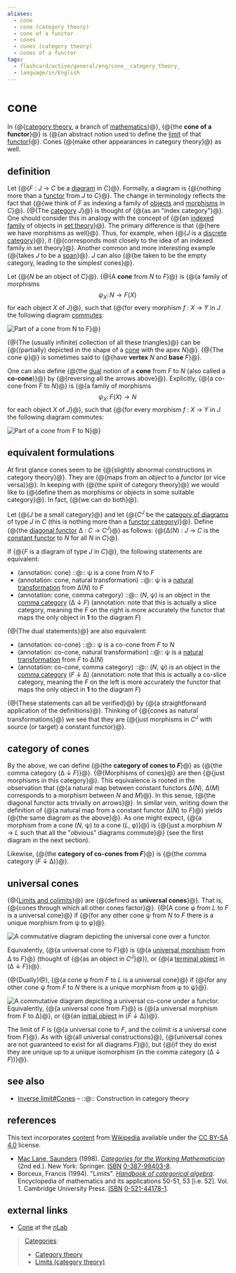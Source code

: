 ```yaml
---
aliases:
  - cone
  - cone (category theory)
  - cone of a functor
  - cones
  - cones (category theory)
  - cones of a functor
tags:
  - flashcard/active/general/eng/cone__category_theory_
  - language/in/English
---
```


# cone

<!-- | ![](../../archives/Wikimedia%20Commons/Text%20document%20with%20red%20question%20mark.svg) | This article includes a [list of references](https://en.wikipedia.org/wiki/Wikipedia:Citing%20sources), [related reading](https://en.wikipedia.org/wiki/Wikipedia:Further%20reading), or [external links](https://en.wikipedia.org/wiki/Wikipedia:External%20links), __but its sources remain unclear because it lacks [inline citations](https://en.wikipedia.org/wiki/Wikipedia:Citing%20sources#Inline%20citations)__. Please help [improve](https://en.wikipedia.org/wiki/Wikipedia:WikiProject%20Reliability) this article by [introducing](https://en.wikipedia.org/wiki/Wikipedia:When%20to%20cite) more precise citations. _\(April 2022\)__\([Learn how and when to remove this message](https://en.wikipedia.org/wiki/Help:Maintenance%20template%20removal)\)_ | -->

In {@{[category theory](category%20theory.md), a branch of [mathematics](mathematics.md)}@}, {@{the __cone of a functor__}@} is {@{an abstract notion used to define the [limit](limit%20(category%20theory).md) of that [functor](functor.md)}@}. Cones {@{make other appearances in category theory}@} as well. <!--SR:!2025-04-07,63,310!2025-04-21,75,329!2025-04-22,76,332!2025-04-12,67,310-->

## definition

Let {@{_F_ : _J_ → _C_ be a [diagram](diagram%20(category%20theory).md) in _C_}@}. Formally, a diagram is {@{nothing more than a [functor](functor.md) from _J_ to _C_}@}. The change in terminology reflects the fact that {@{we think of _F_ as indexing a family of [objects](object%20(category%20theory).md) and [morphisms](morphism.md) in _C_}@}. {@{The [category](category%20(mathematics).md) _J_}@} is thought of {@{as an "index category"}@}. One should consider this in analogy with the concept of {@{an [indexed family](indexed%20family.md) of objects in [set theory](set%20theory.md)}@}. The primary difference is that {@{here we have morphisms as well}@}. Thus, for example, when {@{_J_ is a [discrete category](discrete%20category.md)}@}, it {@{corresponds most closely to the idea of an indexed family in set theory}@}. Another common and more interesting example {@{takes _J_ to be a [span](span%20(category%20theory).md)}@}. _J_ can also {@{be taken to be the empty category, leading to the simplest cones}@}. <!--SR:!2025-04-11,66,310!2025-04-12,67,310!2025-04-06,62,310!2025-04-21,75,332!2025-04-16,71,329!2025-11-29,244,330!2025-04-21,75,332!2025-04-22,76,332!2025-04-05,61,310!2025-04-12,67,310!2025-04-12,67,310-->

Let {@{_N_ be an object of _C_}@}. {@{A __cone__ from _N_ to _F_}@} is {@{a family of morphisms $$\psi _{X}\colon N\to F(X)\,$$ for each object _X_ of _J_}@}, such that {@{for every morphism _f_ : _X_ → _Y_ in _J_ the following diagram [commutes](commutative%20diagram.md): <p> ![Part of a cone from N to F](../../archives/Wikimedia%20Commons/Functor%20cone.svg)}@} <p> {@{The \(usually infinite\) collection of all these triangles}@} can be {@{\(partially\) depicted in the shape of a [cone](cone%20(geometry).md) with the apex _N_}@}. {@{The cone ψ}@} is sometimes said to {@{have __vertex__ _N_ and __base__ _F_}@}. <!--SR:!2025-09-22,185,310!2025-04-21,75,332!2025-04-22,76,332!2025-04-05,61,310!2025-04-20,74,332!2025-04-22,76,332!2025-04-21,75,332!2025-04-16,71,329-->

One can also define {@{the [dual](dual%20(category%20theory).md) notion of a __cone__ from _F_ to _N_ \(also called a __co-cone__\)}@} by {@{reversing all the arrows above}@}. Explicitly, {@{a co-cone from _F_ to _N_}@} is {@{a family of morphisms $$\psi _{X}\colon F(X)\to N\,$$ for each object _X_ of _J_}@}, such that {@{for every morphism _f_ : _X_ → _Y_ in _J_ the following diagram commutes: <p> ![Part of a cone from F to N](../../archives/Wikimedia%20Commons/Functor%20co-cone.svg)}@} <!--SR:!2025-04-17,72,332!2025-04-06,62,310!2025-04-22,76,332!2025-04-12,67,310!2025-10-09,201,332-->

## equivalent formulations

At first glance cones seem to be {@{slightly abnormal constructions in category theory}@}. They are {@{maps from an _object_ to a _functor_ \(or vice versa\)}@}. In keeping with {@{the spirit of category theory}@} we would like to {@{define them as morphisms or objects in some suitable category}@}. In fact, {@{we can do both}@}. <!--SR:!2025-04-12,67,310!2025-04-05,61,310!2025-04-17,72,332!2025-04-20,74,332!2025-04-12,67,310-->

Let {@{_J_ be a small category}@} and let {@{_C_<sup>_J_</sup> be the [category of diagrams](category%20of%20diagrams.md) of type _J_ in _C_ \(this is nothing more than a [functor category](functor%20category.md)\)}@}. Define {@{the [diagonal functor](diagonal%20functor.md) Δ : _C_ → _C_<sup>_J_</sup>}@} as follows: {@{Δ\(_N_\) : _J_ → _C_ is the [constant functor](constant%20functor.md#examples) to _N_ for all _N_ in _C_}@}. <!--SR:!2025-04-07,63,310!2025-04-05,61,310!2025-04-21,75,332!2025-04-06,62,310-->

If {@{_F_ is a diagram of type _J_ in _C_}@}, the following statements are equivalent: <!--SR:!2025-04-05,61,310-->

- (annotation: cone) ::@:: ψ is a cone from _N_ to _F_ <!--SR:!2025-04-22,76,332!2025-04-11,66,310-->
- (annotation: cone, natural transformation) ::@:: ψ is a [natural transformation](natural%20transformation.md) from Δ\(_N_\) to _F_ <!--SR:!2025-12-08,251,330!2025-04-21,75,332-->
- (annotation: cone, comma category) ::@:: \(_N_, ψ\) is an object in the [comma category](comma%20category.md) \(Δ ↓ _F_\) (annotation: note that this is actually a slice category, meaning the _F_ on the right is more accurately the functor that maps the only object in __1__ to the diagram _F_) <!--SR:!2025-04-07,63,310!2025-08-25,156,312-->

{@{The dual statements}@} are also equivalent: <!--SR:!2025-04-12,67,310-->

- (annotation: co-cone) ::@:: ψ is a co-cone from _F_ to _N_ <!--SR:!2025-04-12,67,310!2025-04-06,62,310-->
- (annotation: co-cone, natural transformation) ::@:: ψ is a [natural transformation](natural%20transformation.md) from _F_ to Δ\(_N_\) <!--SR:!2025-04-21,75,332!2025-04-12,67,310-->
- (annotation: co-cone, comma category) ::@:: \(_N_, ψ\) is an object in the [comma category](comma%20category.md) \(_F_ ↓ Δ\) (annotation: note that this is actually a co-slice category, meaning the _F_ on the left is more accurately the functor that maps the only object in __1__ to the diagram _F_) <!--SR:!2025-08-01,134,290!2025-04-12,67,310-->

{@{These statements can all be verified}@} by {@{a straightforward application of the definitions}@}. Thinking of {@{cones as natural transformations}@} we see that they are {@{just morphisms in _C_<sup>_J_</sup> with source \(or target\) a constant functor}@}. <!--SR:!2025-04-07,63,310!2025-04-06,62,310!2025-04-07,63,310!2025-04-06,62,310-->

## category of cones

By the above, we can define {@{the __category of cones to _F_<!-- markdown separator -->__}@} as {@{the comma category \(Δ ↓ _F_\)}@}. {@{Morphisms of cones}@} are then {@{just morphisms in this category}@}. This equivalence is rooted in the observation that {@{a natural map between constant functors Δ\(_N_\), Δ\(_M_\) corresponds to a morphism between _N_ and _M_}@}. In this sense, {@{the diagonal functor acts trivially on arrows}@}. In similar vein, writing down the definition of {@{a natural map from a constant functor Δ\(_N_\) to _F_}@} yields {@{the same diagram as the above}@}. As one might expect, {@{a morphism from a cone \(_N_, ψ\) to a cone \(_L_, φ\)}@} is {@{just a morphism _N_ → _L_ such that all the "obvious" diagrams commute}@} \(see the first diagram in the next section\). <!--SR:!2025-12-07,250,330!2025-04-07,63,310!2025-04-05,61,310!2025-04-12,67,310!2025-04-11,66,310!2025-04-07,63,310!2025-04-22,76,332!2025-04-06,62,310!2025-04-22,76,329!2025-09-24,187,310-->

Likewise, {@{the __category of co-cones from _F_<!-- markdown separator -->__}@} is {@{the comma category \(_F_ ↓ Δ\)}@}. <!--SR:!2025-04-16,71,329!2025-04-16,71,329-->

## universal cones

{@{[Limits and colimits](limit%20(category%20theory).md)}@} are {@{defined as __universal cones__}@}. That is, {@{cones through which all other cones factor}@}. {@{A cone φ from _L_ to _F_ is a universal cone}@} if {@{for any other cone ψ from _N_ to _F_ there is a unique morphism from ψ to φ}@}. <p> ![A commutative diagram depicting the universal cone over a functor.](../../archives/Wikimedia%20Commons/Functor%20cone%20%28extended%29.svg) <p> Equivalently, {@{a universal cone to _F_}@} is {@{a [universal morphism](universal%20morphism.md) from Δ to _F_}@} \(thought of {@{as an object in _C_<sup>_J_</sup>}@}\), or {@{a [terminal object](terminal%20object.md) in \(Δ ↓ _F_\)}@}. <!--SR:!2025-04-17,72,332!2025-04-11,67,329!2025-04-12,67,310!2025-04-16,71,329!2025-11-19,232,332!2025-12-12,255,330!2025-04-21,75,329!2025-04-07,63,310!2025-04-05,61,310-->

{@{Dually}@}, {@{a cone φ from _F_ to _L_ is a universal cone}@} if {@{for any other cone ψ from _F_ to _N_ there is a unique morphism from φ to ψ}@}. <p> ![A commutative diagram depicting a universal co-cone under a functor.](../../archives/Wikimedia%20Commons/Functor%20co-cone%20%28extended%29.svg) Equivalently, {@{a universal cone from _F_}@} is {@{a universal morphism from _F_ to Δ}@}, or {@{an [initial object](initial%20object.md) in \(_F_ ↓ Δ\)}@}. <!--SR:!2025-11-30,245,330!2025-04-20,74,332!2025-04-22,76,332!2025-04-06,62,310!2025-04-12,67,310!2025-04-22,76,332-->

The limit of _F_ is {@{a universal cone to _F_, and the colimit is a universal cone from _F_}@}. As with {@{all universal constructions}@}, {@{universal cones are not guaranteed to exist for all diagrams _F_}@}, but {@{if they do exist they are unique up to a unique isomorphism \(in the comma category \(Δ ↓ _F_\)\)}@}. <!--SR:!2025-04-11,66,310!2025-04-22,76,332!2025-04-22,76,332!2025-05-09,73,270-->

## see also

- [Inverse limit\#Cones](inverse%20limit.md#cones) – ::@:: Construction in category theory <!--SR:!2025-04-22,76,332!2025-04-05,61,310-->

## references

This text incorporates [content](https://en.wikipedia.org/wiki/cone_(category_theory)) from [Wikipedia](Wikipedia.md) available under the [CC BY-SA 4.0](https://creativecommons.org/licenses/by-sa/4.0/) license.

- <a id="CITEREFMac Lane1998"></a> [Mac Lane, Saunders](Saunders%20Mac%20Lane.md) \(1998\). _[Categories for the Working Mathematician](Categories%20for%20the%20Working%20Mathematician.md)_ \(2nd ed.\). New York: Springer. [ISBN](ISBN%20(identifier).md) [0-387-98403-8](https://en.wikipedia.org/wiki/Special:BookSources/0-387-98403-8).
- <a id="CITEREFBorceux1994"></a> Borceux, Francis \(1994\). "Limits". [_Handbook of categorical algebra_](https://archive.org/details/handbookofcatego0000borc). Encyclopedia of mathematics and its applications 50-51, 53 \[i.e. 52\]. Vol. 1. Cambridge University Press. [ISBN](ISBN%20(identifier).md) [0-521-44178-1](https://en.wikipedia.org/wiki/Special:BookSources/0-521-44178-1).

## external links

- [Cone](https://ncatlab.org/nlab/show/cone) at the [_n_<!-- markdown separator -->Lab](nLab.md)

> [Categories](https://en.wikipedia.org/wiki/Help:Category):
>
> - [Category theory](https://en.wikipedia.org/wiki/Category:Category%20theory)
> - [Limits \(category theory\)](https://en.wikipedia.org/wiki/Category:Limits%20%28category%20theory%29)
